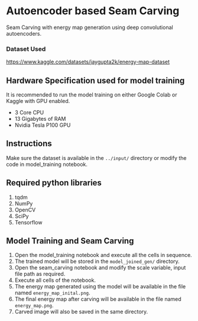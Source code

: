 # Autoencoder based Seam Carving
Seam Carving with energy map generation using deep convolutional autoencoders.

### Dataset Used
https://www.kaggle.com/datasets/jaygupta2k/energy-map-dataset

## Hardware Specification used for model training
It is recommended to run the model training on either Google Colab or Kaggle with GPU enabled.

- 3 Core CPU
- 13 Gigabytes of RAM
- Nvidia Tesla P100 GPU


## Instructions
Make sure the dataset is available in the `../input/` directory or modify the code in model_training notebook.

## Required python libraries
1. tqdm
2. NumPy
3. OpenCV
4. SciPy
5. Tensorflow

## Model Training and Seam Carving
1. Open the model_training notebook and execute all the cells in sequence.
2. The trained model will be stored in the `model_joined_gen/` directory.
3. Open the seam_carving notebook and modify the scale variable, input file path as required.
4. Execute all cells of the notebook.
5. The energy map generated using the model will be available in the file named `energy_map_inital.png`.
6. The final energy map after carving will be available in the file named `energy_map.png`.
7. Carved image will also be saved in the same directory.